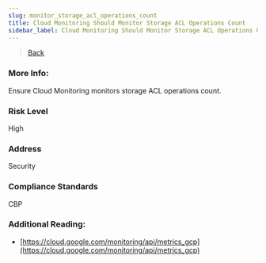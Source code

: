 ```yaml
---
slug: monitor_storage_acl_operations_count
title: Cloud Monitoring Should Monitor Storage ACL Operations Count
sidebar_label: Cloud Monitoring Should Monitor Storage ACL Operations Count
---
```

> [Back](../../gcpmonitoringcompliance)

### More Info:
Ensure Cloud Monitoring monitors storage ACL operations count.

### Risk Level
High

### Address
Security

### Compliance Standards
CBP

### Additional Reading:
- [https://cloud.google.com/monitoring/api/metrics_gcp](https://cloud.google.com/monitoring/api/metrics_gcp) 
